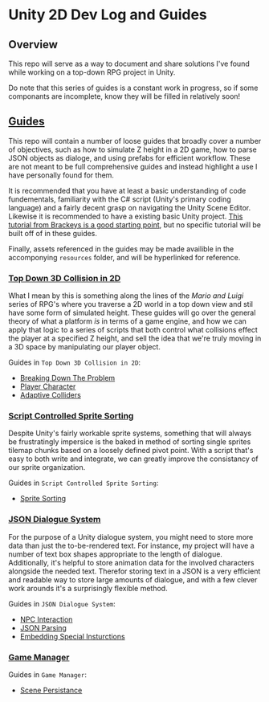 # Unity 2D Dev Log and Guides

## Overview

This repo will serve as a way to document and share solutions I've found while working on a top-down RPG project in Unity.

Do note that this series of guides is a constant work in progress, so if some componants are incomplete, know they will be filled in relatively soon!

## [Guides](./guides/)

This repo will contain a number of loose guides that broadly cover a number of objectives, such as how to simulate Z height in a 2D game, how to parse JSON objects as dialoge, and using prefabs for efficient workflow. These are not meant to be full comprehensive guides and instead highlight a use I have personally found for them. 

It is recommended that you have at least a basic understanding of code fundementals, familiarity with the C# script (Unity's primary coding language) and a fairly decent grasp on navigating the Unity Scene Editor. Likewise it is recommended to have a existing basic Unity project. [This tutorial from Brackeys is a good starting point](https://www.youtube.com/watch?v=whzomFgjT50), but no specific tutorial will be built off of in these guides.

Finally, assets referenced in the guides may be made availible in the accomponying `resources` folder, and will be hyperlinked for reference.

### [Top Down 3D Collision in 2D](./guides/top-down-3D-collision/)

What I mean by this is something along the lines of the *Mario and Luigi* series of RPG's where you traverse a 2D world in a top down view and stil have some form of simulated height. These guides will go over the general theory of what a platform *is* in terms of a game engine, and how we can apply that logic to a series of scripts that both control what collisions effect the player at a specified Z height, and sell the idea that we're truly moving in a 3D space by manipulating our player object.

Guides in `Top Down 3D Collision in 2D`:
- [Breaking Down The Problem](./guides/top-down-3D-collision/breaking-down-the-problem.md)
- [Player Character](./guides/top-down-3D-collision/player-character.md)
- [Adaptive Colliders](./guides/top-down-3D-collision/adaptive-colliders.md)

### [Script Controlled Sprite Sorting](./guides/script-controlled-sprite-sorting/)

Despite Unity's fairly workable sprite systems, something that will always be frustratingly impersice is the baked in method of sorting single sprites tilemap chunks based on a loosely defined pivot point. With a script that's easy to both write and integrate, we can greatly improve the consistancy of our sprite organization.

Guides in `Script Controlled Sprite Sorting`:
- [Sprite Sorting](./guides/script-controlled-sprite-sorting/sprite-sorting.md)

### [JSON Dialogue System](./guides/json-dialogue-system/)

For the purpose of a Unity dialogue system, you might need to store more data than just the to-be-rendered text. For instance, my project will have a number of text box shapes appropriate to the length of dialogue. Additionally, it's helpful to store animation data for the involved characters alongside the needed text. Therefor storing text in a JSON is a very efficient and readable way to store large amounts of dialogue, and with a few clever work arounds it's a surprisingly flexible method.

Guides in `JSON Dialogue System`:
- [NPC Interaction](./guides/json-dialogue-system/npc-interaction.md)
- [JSON Parsing](./guides/json-dialogue-system//json-parsing.md)
- [Embedding Special Insturctions](./guides/json-dialogue-system/embedding-special-instructions.md)

### [Game Manager](./guides/game-manager/)



Guides in `Game Manager`:
- [Scene Persistance](./guides/game-manager/scene-persistance.md)
